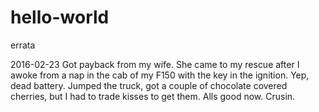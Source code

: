 # hello-world
errata

2016-02-23
Got payback from my wife. She came to my rescue after I awoke from a nap in the cab of my F150 with the key in the ignition. Yep, dead battery.  Jumped the truck, got a couple of chocolate covered cherries, but I had to trade kisses to get them.  Alls good now. Crusin.

